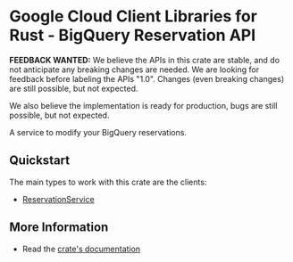 # Google Cloud Client Libraries for Rust - BigQuery Reservation API

<!-- Code generated by sidekick. DO NOT EDIT. -->

**FEEDBACK WANTED:** We believe the APIs in this crate are stable, and
do not anticipate any breaking changes are needed. We are looking for
feedback before labeling the APIs "1.0". Changes (even breaking changes)
are still possible, but not expected.

We also believe the implementation is ready for production, bugs are
still possible, but not expected.

A service to modify your BigQuery reservations.

## Quickstart

The main types to work with this crate are the clients:

- [ReservationService]

## More Information

- Read the [crate's documentation](https://docs.rs/google-cloud-bigquery-reservation-v1/latest/google-cloud-bigquery-reservation-v1)

[ReservationService]: https://docs.rs/google-cloud-bigquery-reservation-v1/latest/google_cloud_bigquery_reservation_v1/client/struct.ReservationService.html
